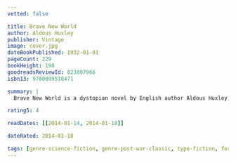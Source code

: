 ```yaml
---
vetted: false

title: Brave New World
author: Aldous Huxley
publisher: Vintage
image: cover.jpg
dateBookPublished: 1932-01-01
pageCount: 229
bookHeight: 198
goodreadsReviewId: 823807966
isbn13: 9780099518471

summary: |
  Brave New World is a dystopian novel by English author Aldous Huxley, written in 1931 and published in 1932. Largely set in a futuristic World State, inhabited by genetically modified citizens and an intelligence-based social hierarchy, the novel anticipates huge scientific advancements in reproductive technology, sleep-learning, psychological manipulation and classical conditioning that are combined to make a dystopian society which is challenged by only a single individual: the story's protagonist.

rating5: 4

readDates: [[2014-01-14, 2014-01-18]]

dateRated: 2014-01-18

tags: [genre-science-fiction, genre-post-war-classic, type-fiction, form-paperback]
---
```

